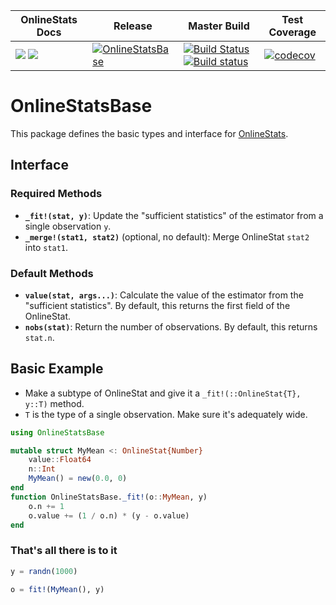 
| OnlineStats Docs | Release | Master Build | Test Coverage |
|------------------|---------|--------------|---------------|
| [![](https://img.shields.io/badge/docs-stable-blue.svg)](https://joshday.github.io/OnlineStats.jl/stable) [![](https://img.shields.io/badge/docs-latest-blue.svg)](https://joshday.github.io/OnlineStats.jl/latest) | [![OnlineStatsBase](https://pkg.julialang.org/badges/OnlineStatsBase_0.7.svg)](https://pkg.julialang.org/detail/OnlineStatsBase) | [![Build Status](https://travis-ci.org/joshday/OnlineStatsBase.jl.svg?branch=master)](https://travis-ci.org/joshday/OnlineStatsBase.jl) [![Build status](https://ci.appveyor.com/api/projects/status/99i0vq2crpwgqonp/branch/master?svg=true)](https://ci.appveyor.com/project/joshday/onlinestatsbase-jl/branch/master) | [![codecov](https://codecov.io/gh/joshday/OnlineStatsBase.jl/branch/master/graph/badge.svg)](https://codecov.io/gh/joshday/OnlineStatsBase.jl) |

# OnlineStatsBase

This package defines the basic types and interface for [OnlineStats](https://github.com/joshday/OnlineStats.jl).  

## Interface

### Required Methods
- **`_fit!(stat, y)`**: Update the "sufficient statistics" of the estimator from a single observation `y`.
- **`_merge!(stat1, stat2)`** (optional, no default): Merge OnlineStat `stat2` into `stat1`.

### Default Methods
- **`value(stat, args...)`**:  Calculate the value of the estimator from the "sufficient statistics".  By default, this returns the first field of the OnlineStat.
- **`nobs(stat)`**: Return the number of observations.  By default, this returns `stat.n`.



## Basic Example

- Make a subtype of OnlineStat and give it a `_fit!(::OnlineStat{T}, y::T)` method.
- `T` is the type of a single observation.  Make sure it's adequately wide.

```julia
using OnlineStatsBase

mutable struct MyMean <: OnlineStat{Number}
    value::Float64
    n::Int
    MyMean() = new(0.0, 0)
end
function OnlineStatsBase._fit!(o::MyMean, y) 
    o.n += 1
    o.value += (1 / o.n) * (y - o.value)
end
```

### That's all there is to it

```julia
y = randn(1000)

o = fit!(MyMean(), y)
```
